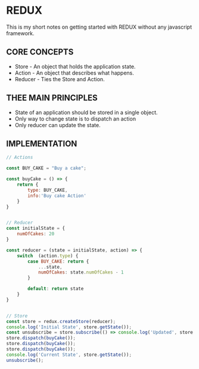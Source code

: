 # REDUX

This is my short notes on getting started with REDUX without any javascript framework.

## CORE CONCEPTS

* Store -  An object that holds the application state.
* Action - An object that describes what happens.
* Reducer -  Ties the Store and Action.

## THEE MAIN PRINCIPLES

* State of an application should be stored in a single object.
* Only way to change state is to dispatch an action
* Only reducer can update the state.

## IMPLEMENTATION

```javascript
// Actions

const BUY_CAKE = "Buy a cake";

const buyCake = () => {
    return {
        type: BUY_CAKE,
        info:'Buy cake Action'
    }
}


// Reducer
const initialState = {
    numOfCakes: 20
}

const reducer = (state = initialState, action) => {
    switch  (action.type) {
        case BUY_CAKE: return {
            ...state,
            numOfCakes: state.numOfCakes - 1
        }

        default: return state
    }
}


// Store
const store = redux.createStore(reducer);
console.log('Initial State', store.getState());
const unsubscribe = store.subscribe(() => console.log('Updated', store.getState()));
store.dispatch(buyCake());
store.dispatch(buyCake());
store.dispatch(buyCake());
console.log('Current State', store.getState());
unsubscribe();

````
